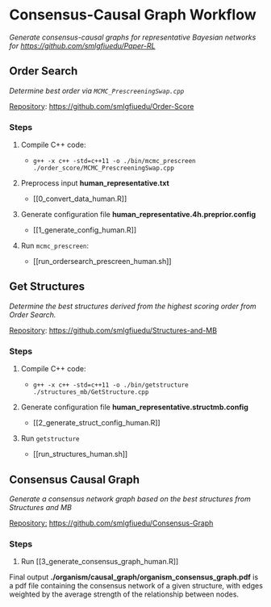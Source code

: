 # Consensus-Causal Graph Workflow
*Generate consensus-causal graphs for representative Bayesian networks for https://github.com/smlgfiuedu/Paper-RL*
## Order Search
*Determine best order via `MCMC_PrescreeningSwap.cpp`*

<u>Repository</u>: https://github.com/smlgfiuedu/Order-Score
### Steps
1. Compile C++ code: 
	- `g++ -x c++ -std=c++11 -o ./bin/mcmc_prescreen ./order_score/MCMC_PrescreeningSwap.cpp`

2. Preprocess input **human_representative.txt**
	- [[0_convert_data_human.R]]

3. Generate configuration file **human_representative.4h.preprior.config**
	- [[1_generate_config_human.R]]

4. Run `mcmc_prescreen`:
	- [[run_ordersearch_prescreen_human.sh]]

## Get Structures
*Determine the best structures derived from the highest scoring order from Order Search.*

<u>Repository</u>: https://github.com/smlgfiuedu/Structures-and-MB

### Steps
1. Compile C++ code:
	- `g++ -x c++ -std=c++11 -o ./bin/getstructure ./structures_mb/GetStructure.cpp`

2.  Generate configuration file **human_representative.structmb.config**
	- [[2_generate_struct_config_human.R]]

3. Run `getstructure`
	- [[run_structures_human.sh]]

## Consensus Causal Graph
*Generate a consensus network graph based on the best structures from Structures and MB*

<u>Repository:</u> https://github.com/smlgfiuedu/Consensus-Graph

### Steps
1. Run [[3_generate_consensus_graph_human.R]]

Final output **./organism/causal_graph/organism_consensus_graph.pdf** is a pdf file containing the consensus network of a given structure, with edges weighted by the average strength of the relationship between nodes.